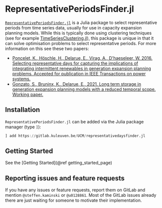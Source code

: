 # RepresentativePeriodsFinder.jl

[`RepresentativePeriodsFinder.jl`](https://gitlab.kuleuven.be/UCM/representativeperiodsfinder.jl) is a Julia package to select representative periods from time series data, usually for use in capacity expansion planning models. While this is typically done using clustering techniques (see for example [TimeSeriesClustering.jl](https://holgerteichgraeber.github.io/TimeSeriesClustering.jl/stable/quickstart/)), this package is unique in that it can solve optimisation problems to select representative periods. For more information on this see these two papers:
* [Poncelet, K., Höschle, H., Delarue, E., Virag, A., D'haeseleer, W. 2016. Selecting representative days for capturing the implications of integrating intermittent renewables in generation expansion planning problems. Accepted for publication in IEEE Transactions on power systems.](https://www.mech.kuleuven.be/en/tme/research/energy_environment/Pdf/wp-2015-10b.pdf)
* [Gonzato, S., Bruninx, K., Delarue, E., 2021. Long term storage in generation expansion planning models with a reduced temporal scope. Working paper.](https://www.mech.kuleuven.be/en/tme/research/energy-systems-integration-modeling/pdf-publications/wp-esim2021-1)

## Installation

`RepresentativePeriodsFinder.jl` can be added via the Julia package manager (type `]`):
```julia
] add https://gitlab.kuleuven.be/UCM/representativedaysfinder.jl
```

## Getting Started
See the [Getting Started](@ref getting_started_page)

## Reporting issues and feature requests

If you have any issues or feature requests, report them on GitLab and mention `@steffen.kaminski` or `@u0128861`. Most of the GitLab issues already there are just waiting for someone to motivate their implementation.
